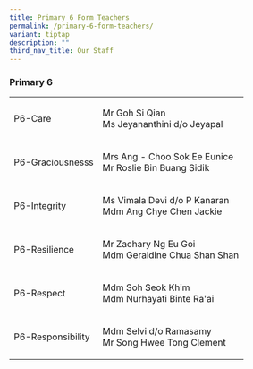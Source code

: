 ```yaml
---
title: Primary 6 Form Teachers
permalink: /primary-6-form-teachers/
variant: tiptap
description: ""
third_nav_title: Our Staff
---
```

<h3><strong>Primary 6</strong></h3>
<table style="minWidth: 50px">
<colgroup>
<col>
<col>
</colgroup>
<tbody>
<tr>
<td rowspan="1" colspan="1">
<p>P6-Care</p>
</td>
<td rowspan="1" colspan="1">
<p>Mr Goh Si Qian
<br>Ms Jeyananthini d/o Jeyapal</p>
</td>
</tr>
<tr>
<td rowspan="1" colspan="1">
<p>P6-Graciousnesss</p>
</td>
<td rowspan="1" colspan="1">
<p>Mrs Ang - Choo Sok Ee Eunice
<br>Mr Roslie Bin Buang Sidik</p>
</td>
</tr>
<tr>
<td rowspan="1" colspan="1">
<p>P6-Integrity</p>
</td>
<td rowspan="1" colspan="1">
<p>Ms Vimala Devi d/o P Kanaran
<br>Mdm Ang Chye Chen Jackie</p>
</td>
</tr>
<tr>
<td rowspan="1" colspan="1">
<p>P6-Resilience</p>
</td>
<td rowspan="1" colspan="1">
<p>Mr Zachary Ng Eu Goi
<br>Mdm Geraldine Chua Shan Shan</p>
</td>
</tr>
<tr>
<td rowspan="1" colspan="1">
<p>P6-Respect</p>
</td>
<td rowspan="1" colspan="1">
<p>Mdm Soh Seok Khim
<br>Mdm Nurhayati Binte Ra'ai</p>
</td>
</tr>
<tr>
<td rowspan="1" colspan="1">
<p>P6-Responsibility</p>
</td>
<td rowspan="1" colspan="1">
<p>Mdm Selvi d/o Ramasamy
<br>Mr Song Hwee Tong Clement</p>
</td>
</tr>
</tbody>
</table>
<p></p>